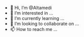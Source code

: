 - 👋 Hi, I’m @Altamedi
- 👀 I’m interested in ...
- 🌱 I’m currently learning ...
- 💞️ I’m looking to collaborate on ...
- 📫 How to reach me ...

<!---
Altamedi/Altamedi is a ✨ special ✨ repository because its `README.md` (this file) appears on your GitHub profile.
You can click the Preview link to take a look at your changes.
--->

